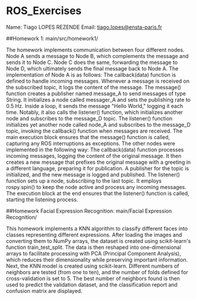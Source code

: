 # ROS_Exercises

Name: Tiago LOPES REZENDE
Email: tiago.lopes@ensta-paris.fr

##Homework 1: main/src/homework1/

The homework implements communication between four different nodes. Node A sends a message to Node B, which complements the message and sends it to Node C. Node C does the same, forwarding the message to Node D, which ultimately sends the final message back to Node A.
The implementation of Node A is as follows:
The callback(data) function is defined to handle incoming messages. Whenever a message is received on the subscribed topic, it logs the content of the message. The message() function creates a publisher named message_A to send messages of type String. It initializes a node called messager_A and sets the publishing rate to 0.5 Hz. Inside a loop, it sends the message "Hello World," logging it each time. Notably, it also calls the listener() function, which initializes another node and subscribes to the message_D topic.
The listener() function initializes yet another node called node_A and subscribes to the message_D topic, invoking the callback() function when messages are received. The main execution block ensures that the message() function is called, capturing any ROS interruptions as exceptions.
The other nodes were implemented in the following way:
The callback(data) function processes incoming messages, logging the content of the original message. It then creates a new message that prefixes the original message with a greeting in a different language, preparing it for publication. A publisher for the topic is initialized, and the new message is logged and published.
The listener() function sets up a node, subscribing to the last topic. It employs rospy.spin() to keep the node active and process any incoming messages. The execution block at the end ensures that the listener() function is called, starting the listening process.

##Homework Facial Expression Recognition: main/Facial Expression Recognition/

This homework implements a KNN algorithm to classify different faces into classes representing different expressions. After loading the images and converting them to NumPy arrays, the dataset is created using scikit-learn's function train_test_split. The data is then reshaped into one-dimensional arrays to facilitate processing with PCA (Principal Component Analysis), which reduces their dimensionality while preserving important information. Next, the KNN model is created using scikit-learn. Different numbers of neighbors are tested (from one to ten), and the number of folds defined for cross-validation is set to 5. The best number of neighbors found is then used to predict the validation dataset, and the classification report and confusion matrix are displayed.

